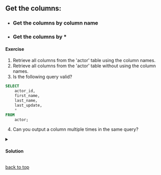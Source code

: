 <a id="title"></a>

## Get the columns:

- ### Get the columns by column name

- ### Get the columns by \*

#### Exercise

1. Retrieve all columns from the 'actor' table using the column names.
2. Retrieve all columns from the 'actor' table without using the column names.
3. Is the following query valid?

```sql
SELECT
    actor_id,
    first_name,
    last_name,
    last_update,
    *
FROM
    actor;
```

4. Can you output a column multiple times in the same query?

<details>
  <summary>

#### Solution

  </summary>

1. Retrieve all columns from the 'actor' table using the column names.

```sql
SELECT
    actor_id,
    first_name,
    last_name,
    last_update
FROM
    actor;
```

2. Retrieve all columns from the 'actor' table without using the column names.

```sql
SELECT
    *
FROM
    actor;
```

3. The following query is valid.

```sql
SELECT
    actor_id,
    first_name,
    last_name,
    last_update,
    *
FROM
    actor;
```

4. Yes, you can output a column multiple times in the same query.

##### For example:

```sql
SELECT
    actor_id,
    first_name,
    last_name,
    last_update,
    actor_id,
    last_name,
    last_name
FROM
    actor;
```
</details>

[back to top](#title)
